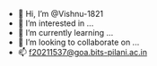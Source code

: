 - 👋 Hi, I’m @Vishnu-1821
- 👀 I’m interested in ...
- 🌱 I’m currently learning ...
- 💞️ I’m looking to collaborate on ...
- 📫 f20211537@goa.bits-pilani.ac.in

<!---
Vishnu-1821/Vishnu-1821 is a ✨ special ✨ repository because its `README.md` (this file) appears on your GitHub profile.
You can click the Preview link to take a look at your changes.
--->
